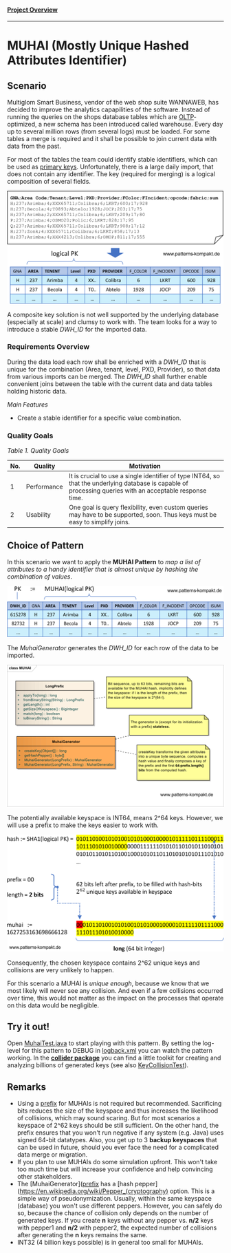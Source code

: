#### [Project Overview](../../../../../../../README.md)
----

# MUHAI (Mostly Unique Hashed Attributes Identifier)

## Scenario

Multiglom Smart Business, vendor of the web shop suite WANNAWEB, has decided to improve the analytics capapilities of the software. Instead of running the queries on the shops database tables which are [OLTP](https://en.wikipedia.org/wiki/Online_transaction_processing)-optimized, a new schema has been introduced called warehouse. Every day up to several million rows (from several logs) must be loaded. For some tables a merge is required and it shall be possible to join current data with data from the past.

For most of the tables the team could identify stable identifiers, which can be used as [primary keys](https://en.wikipedia.org/wiki/Primary_key). Unfortunately, there is a large daily import, that does not contain any identifier. The key (required for merging) is a logical composition of several fields.

![muhai-i1](../../../../../../../doc/patterns/images/muhai-i1.svg)

A composite key solution is not well supported by the underlying database (especially at scale) and clumsy to work with. The team looks for a way to introduce a stable _DWH&#95;ID_ for the imported data.


### Requirements Overview

During the data load each row shall be enriched with a _DWH&#95;ID_ that is unique for the combination (Area, tenant, level, PXD, Provider), so that data from various imports can be merged. The _DWH&#95;ID_ shall further enable convenient joins between the table with the current data and data tables holding historic data.

_Main Features_

* Create a stable identifier for a specific value combination.

### Quality Goals

_Table 1. Quality Goals_

No.|Quality|Motivation
---|-------|----------
1|Performance|It is crucial to use a single identifier of type INT64, so that the underlying database is capable of processing queries with an acceptable response time.
2|Usability|One goal is query flexibility, even custom queries may have to be supported, soon. Thus keys must be easy to simplify joins.

## Choice of Pattern
In this scenario we want to apply the **MUHAI Pattern** to _map a list of attributes to a handy identifier that is almost unique by hashing the combination of values_. 

![muhai-i2](../../../../../../../doc/patterns/images/muhai-i2.svg)

The _MuhaiGenerator_ generates the _DWH&#95;ID_ for each row of the data to be imported.

![Test](../../../../../../../doc/patterns/images/muhai_cx.svg)

The potentially available keyspace is INT64, means 2^64 keys. However, we will use a prefix to make the keys easier to work with.

![muhai-i2](../../../../../../../doc/patterns/images/muhai-i3.svg)

Consequently, the chosen keyspace contains 2^62 unique keys and collisions are very unlikely to happen.

For this scenario a MUHAI is _unique enough_, because we know that we most likely will never see any collision. And even if a few collisions occurred over time, this would not matter as the impact on the processes that operate on this data would be negligible.

## Try it out!

Open [MuhaiTest.java](MuhaiTest.java) to start playing with this pattern. By setting the log-level for this pattern to DEBUG in [logback.xml](../../../../../../../src/main/resources/logback.xml) you can watch the pattern working. In the **[collider package](../../../../../../main/java/de/calamanari/pk/muhai/collider/README.md)** you can find a little toolkit for creating and analyzing billions of generated keys (see also [KeyCollisionTest](collider/KeyCollisionTest.java)).

## Remarks
* Using a [prefix](../../../../../../main/java/de/calamanari/pk/muhai/LongPrefix.java) for MUHAIs is not required but recommended. Sacrificing bits reduces the size of the keyspace and thus increases the likelihood of collisions, which may sound scaring. But for most scenarios a keyspace of 2^62 keys should be still sufficient. On the other hand, the prefix ensures that you won't run negative if any system (e.g. Java) uses signed 64-bit datatypes. Also, you get up to 3 **backup keyspaces** that can be used in future, should you ever face the need for a complicated data merge or migration.
* If you plan to use MUHAIs do some simulation upfront. This won't take too much time but will increase your confidence and help convincing other stakeholders.
* The [MuhaiGenerator]([prefix](../../../../../../main/java/de/calamanari/pk/muhai/LongPrefix.java) has a [hash pepper](https://en.wikipedia.org/wiki/Pepper_(cryptography) option. This is a simple way of pseudonymization. Usually, within the same keyspace (database) you won't use different peppers. However, you can safely do so, because the chance of collision only depends on the number of generated keys. If you create **n** keys without any pepper vs. **n/2** keys with pepper1 and **n/2** with pepper2, the expected number of collisions after generating the **n** keys remains the same.
* INT32 (4 billion keys possible) is in general too small for MUHAIs.

